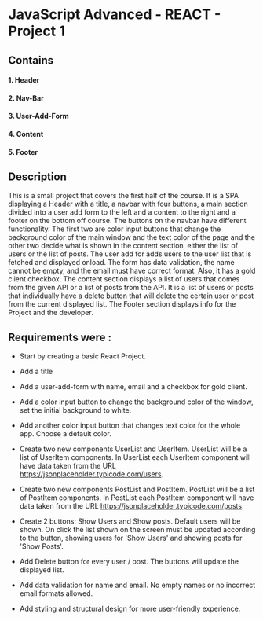 # JavaScript Advanced - REACT - Project 1

## Contains

#### 1. Header

#### 2. Nav-Bar

#### 3. User-Add-Form

#### 4. Content

#### 5. Footer

## Description

This is a small project that covers the first half of the course. It is a SPA displaying a Header with a title, a navbar with four buttons, a main section divided into a user add form to the left and a content to the right and a footer on the bottom off course.
The buttons on the navbar have different functionality. The first two are color input buttons that change the background color of the main window and the text color of the page and the other two decide what is shown in the content section, either the list of users or the list of posts.
The user add for adds users to the user list that is fetched and displayed onload. The form has data validation, the name cannot be empty, and the email must have correct format. Also, it has a gold client checkbox.
The content section displays a list of users that comes from the given API or a list of posts from the API.
It is a list of users or posts that individually have a delete button that will delete the certain user or post from the current displayed list.
The Footer section displays info for the Project and the developer.




## Requirements were :


* Start by creating a basic React Project.

* Add a title

* Add a user-add-form with name, email and a checkbox for gold client.

* Add a color input button to change the background color of the window, set the initial background to white.

* Add another color input button that changes text color for the whole app. Choose a default color.

* Create two new components UserList and UserItem. UserList will be a list of UserItem components. In UserList each UserItem component will have data taken from the URL https://jsonplaceholder.typicode.com/users.

* Create two new components PostList and PostItem. PostList will be a list of PostItem components. In PostList each PostItem component will have data taken from the URL https://jsonplaceholder.typicode.com/posts.

* Create 2 buttons: Show Users and Show posts. Default users will be shown. On click the list shown on the screen must be updated according to the button, showing users for 'Show Users' and showing posts for 'Show Posts'.

* Add Delete button for every user / post. The buttons will update the displayed list.

* Add data validation for name and email. No empty names or no incorrect email formats allowed.

* Add styling and structural design for more user-friendly experience.